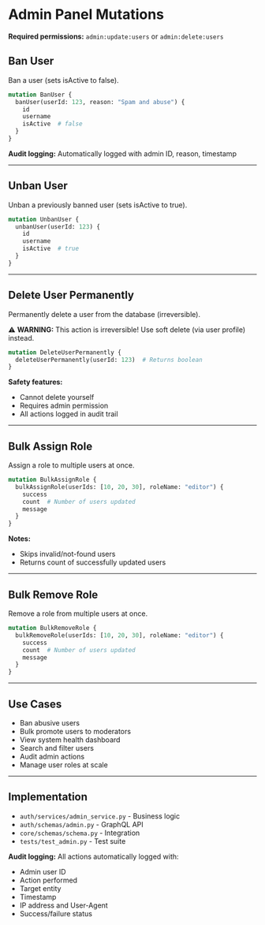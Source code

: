 # Admin Panel Mutations

**Required permissions:** `admin:update:users` or `admin:delete:users`

## Ban User

Ban a user (sets isActive to false).

```graphql
mutation BanUser {
  banUser(userId: 123, reason: "Spam and abuse") {
    id
    username
    isActive  # false
  }
}
```

**Audit logging:** Automatically logged with admin ID, reason, timestamp

---

## Unban User

Unban a previously banned user (sets isActive to true).

```graphql
mutation UnbanUser {
  unbanUser(userId: 123) {
    id
    username
    isActive  # true
  }
}
```

---

## Delete User Permanently

Permanently delete a user from the database (irreversible).

⚠️ **WARNING:** This action is irreversible! Use soft delete (via user profile) instead.

```graphql
mutation DeleteUserPermanently {
  deleteUserPermanently(userId: 123)  # Returns boolean
}
```

**Safety features:**
- Cannot delete yourself
- Requires admin permission
- All actions logged in audit trail

---

## Bulk Assign Role

Assign a role to multiple users at once.

```graphql
mutation BulkAssignRole {
  bulkAssignRole(userIds: [10, 20, 30], roleName: "editor") {
    success
    count  # Number of users updated
    message
  }
}
```

**Notes:**
- Skips invalid/not-found users
- Returns count of successfully updated users

---

## Bulk Remove Role

Remove a role from multiple users at once.

```graphql
mutation BulkRemoveRole {
  bulkRemoveRole(userIds: [10, 20, 30], roleName: "editor") {
    success
    count  # Number of users updated
    message
  }
}
```

---

## Use Cases

- Ban abusive users
- Bulk promote users to moderators
- View system health dashboard
- Search and filter users
- Audit admin actions
- Manage user roles at scale

---

## Implementation

- `auth/services/admin_service.py` - Business logic
- `auth/schemas/admin.py` - GraphQL API
- `core/schemas/schema.py` - Integration
- `tests/test_admin.py` - Test suite

**Audit logging:** All actions automatically logged with:
- Admin user ID
- Action performed
- Target entity
- Timestamp
- IP address and User-Agent
- Success/failure status
